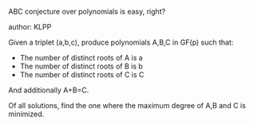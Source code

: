 ABC conjecture over polynomials is easy, right?

author: KLPP


Given a triplet (a,b,c), produce polynomials A,B,C in GF(p) such that:
- The number of distinct roots of A is a
- The number of distinct roots of B is b
- The number of distinct roots of C is C

And additionally A+B=C.

Of all solutions, find the one where the maximum degree of A,B and C is minimized.
